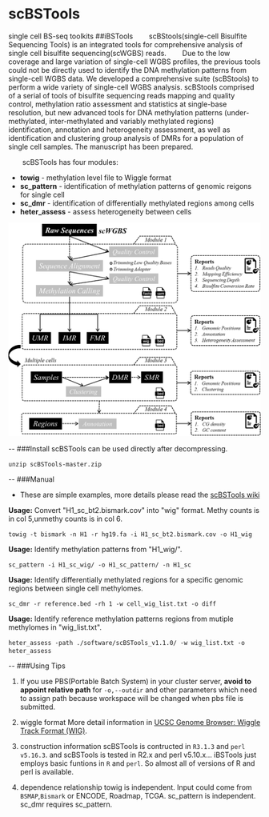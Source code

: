 # scBSTools
single cell BS-seq toolkits
##iBSTools
&emsp;&emsp;scBStools(single-cell Bisulfite Sequencing Tools) is an integrated tools for comprehensive analysis of single cell bisulfite sequencing(scWGBS) reads.
&emsp;&emsp;Due to the low coverage and large variation of single-cell WGBS profiles, the previous tools could not be directly used to identify the DNA methylation patterns from single-cell WGBS data. We developed a comprehensive suite (scBStools) to perform a wide variety of single-cell WGBS analysis. scBStools comprised of a serial of tools of bisulfite sequencing reads mapping and quality control, methylation ratio assessment and statistics at single-base resolution, but new advanced tools for DNA methylation patterns (under-methylated, inter-methylated and variably methylated regions) identification, annotation and heterogeneity assessment, as well as identification and clustering group analysis of DMRs for a population of single cell samples. The manuscript has been prepared.

&emsp;&emsp;scBSTools has four modules:
* **towig** - methylation level file to Wiggle format
* **sc_pattern** - identification of methylation patterns  of genomic reigons for single cell
* **sc_dmr** - identification of differentially methylated regions among cells
* **heter_assess** - assess heterogeneity between cells

![workflow](https://github.com/methylation/scBSTools/blob/master/imgs/scBSTools.png "foo")

--
###Install
scBSTools can be used directly after decompressing. 
```
unzip scBSTools-master.zip
```

--
###Manual

* These are simple examples, more details please read the [scBSTools wiki]()

__Usage:__ Convert "H1_sc_bt2.bismark.cov" into "wig" format. Methy counts is in col 5,unmethy counts is in col 6.
```shell
towig -t bismark -n H1 -r hg19.fa -i H1_sc_bt2.bismark.cov -o H1_wig
```
__Usage:__ Identify methylation patterns from "H1_wig/".
```shell
sc_pattern -i H1_sc_wig/ -o H1_sc_pattern/ -n H1_sc
```

__Usage:__ Identify differentially methylated regions for a specific genomic regions between single cell methylomes.
```shell
sc_dmr -r reference.bed -rh 1 -w cell_wig_list.txt -o diff
```
__Usage:__ Identify reference methylation patterns regions from mutiple methylomes in "wig_list.txt".
```shell
heter_assess -path ./software/scBSTools_v1.1.0/ -w wig_list.txt -o heter_assess
```
--
###Using Tips

1. If you use PBS(Portable Batch System) in your cluster server, **avoid to appoint relative path** for `-o,--outdir` and other parameters which need to assign path because workspace will be changed when pbs file is submitted. 

2. wiggle format
More detail information in [UCSC Genome Browser: Wiggle Track Format (WIG)](http://genome.ucsc.edu/goldenPath/help/wiggle.html).

3. construction information
scBSTools is contructed in `R3.1.3` and `perl v5.16.3`. 
and scBSTools is tested in R2.x and perl v5.10.x... 
iBSTools just employs basic funtions in `R` and `perl`. So almost all of versions of R and perl is available.

4. dependence relationship
towig is independent. Input could come from `BSMAP`,`Bismark` or ENCODE, Roadmap, TCGA.
sc_pattern is independent. 
sc_dmr requires sc_pattern. 
